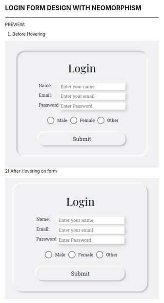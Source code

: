 ## LOGIN FORM DESIGN WITH NEOMORPHISM
---
PREVIEW:

1) Before Hovering 

![inactive](./inactive_design.PNG)
2) After Hovering on form

![active](./active_design.PNG)